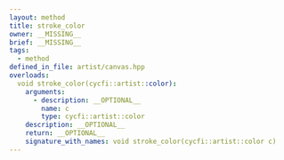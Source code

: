 ```yaml
---
layout: method
title: stroke_color
owner: __MISSING__
brief: __MISSING__
tags:
  - method
defined_in_file: artist/canvas.hpp
overloads:
  void stroke_color(cycfi::artist::color):
    arguments:
      - description: __OPTIONAL__
        name: c
        type: cycfi::artist::color
    description: __OPTIONAL__
    return: __OPTIONAL__
    signature_with_names: void stroke_color(cycfi::artist::color c)
---
```

